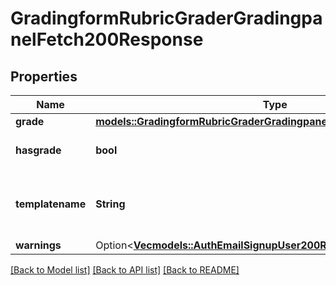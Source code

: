 # GradingformRubricGraderGradingpanelFetch200Response

## Properties

Name | Type | Description | Notes
------------ | ------------- | ------------- | -------------
**grade** | [**models::GradingformRubricGraderGradingpanelFetch200ResponseGrade**](gradingform_rubric_grader_gradingpanel_fetch_200_response_grade.md) |  | 
**hasgrade** | **bool** | Does the user have a grade? | 
**templatename** | **String** | The template to use when rendering this data | 
**warnings** | Option<[**Vec<models::AuthEmailSignupUser200ResponseWarningsInner>**](auth_email_signup_user_200_response_warnings_inner.md)> |  | [optional]

[[Back to Model list]](../README.md#documentation-for-models) [[Back to API list]](../README.md#documentation-for-api-endpoints) [[Back to README]](../README.md)


